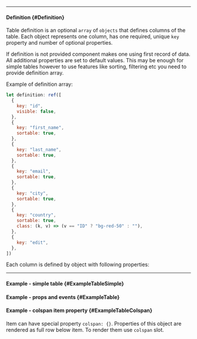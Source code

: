 ___

#### Definition {#Definition}

Table definition is an optional `array` of `objects` that defines columns of the table. Each object represents one column, has one required, unique `key` property and number of optional properties.

If definition is not provided component makes one using first record of data. All additional properties are set to default values. This may be enough for simple tables however to use features like sorting, filtering etc you need to provide definition array.

Example of definition array:

```javascript
let definition: ref([
  {
    key: "id",
    visible: false,
  },
  {
    key: "first_name",
    sortable: true,
  },
  {
    key: "last_name",
    sortable: true,
  },
  {
    key: "email",
    sortable: true,
  },
  {
    key: "city",
    sortable: true,
  },
  {
    key: "country",
    sortable: true,
    class: (k, v) => (v == "ID" ? "bg-red-50" : ""),
  },
  {
    key: "edit",
  },
])
```

Each column is defined by object with following properties:

<script setup>
import tableDefinitionProperties from "../components/TableDefinitionProperties.vue"
</script>
<table-definition-properties></table-definition-properties>

---

#### Example - simple table {#ExampleTableSimple}

<div class="example">
  <example
    name="ExampleTableSimple"
    auto-show-code
  ></example>
</div>

#### Example - props and events {#ExampleTable}

<div class="example">
  <example name="ExampleTable"></example>
</div>

#### Example - colspan item property {#ExampleTableColspan}

Item can have special property `colspan: {}`. Properties of this object are rendered as full row below item. To render them use `colspan` slot.

<div class="example">
  <example name="ExampleTableColspan"></example>
</div>
